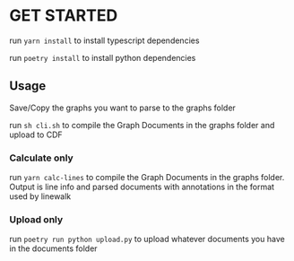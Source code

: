 # GET STARTED

run `yarn install` to install typescript dependencies

run `poetry install` to install python dependencies

## Usage

Save/Copy the graphs you want to parse to the graphs folder

run `sh cli.sh` to compile the Graph Documents in the graphs folder and upload to CDF

### Calculate only

run `yarn calc-lines` to compile the Graph Documents in the graphs folder. Output is line info and parsed documents with annotations in the format used by linewalk

### Upload only

run `poetry run python upload.py` to upload whatever documents you have in the documents folder
